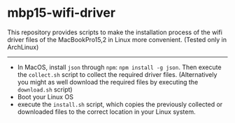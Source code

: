 # mbp15-wifi-driver

This repository provides scripts to make the installation process of the wifi driver files of the MacBookPro15,2 in Linux more convenient.
(Tested only in ArchLinux)

---

- In MacOS, install `json` through `npm`: `npm install -g json`. Then execute the `collect.sh` script to collect the required driver files. (Alternatively you might as well download the required files by executing the `download.sh` script)
- Boot your Linux OS
- execute the `install.sh` script, which copies the previously collected or downloaded files to the correct location in your Linux system.

